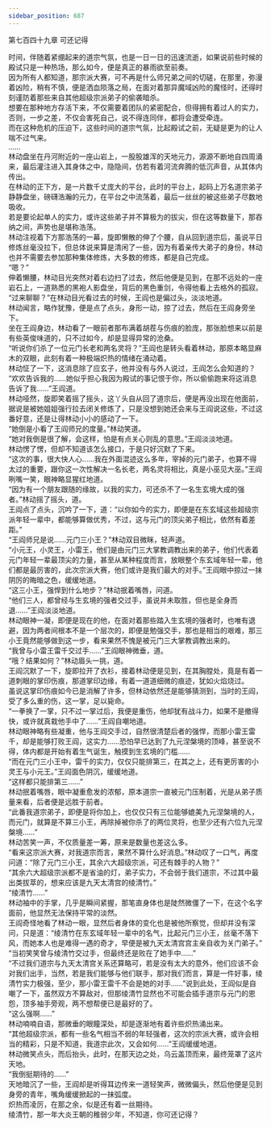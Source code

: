 ```yaml
---
sidebar_position: 687
---
```

 第七百四十九章 可还记得


时间，伴随着紧绷起来的道宗气氛，也是一日一日的迅速流逝，如果说前些时候的殿试只是一种热场，那么如今，便是真正的暴雨欲至前奏。  
因为所有人都知道，那宗派大赛，可不再是什么师兄弟之间的切磋，在那里，弥漫着凶险，稍有不慎，便是洒血陨落之局，在面对着那异魔域凶险的魔怪时，还得时刻谨防着那些来自其他超级宗派弟子的偷袭暗杀。  
想要在那种地方存活下来，不仅需要着团队的紧密配合，但得拥有着过人的实力，否则，一步之差，不仅会害死自己，说不得连同伴，都将会遭受牵连。  
而在这种危机的压迫下，这些时间的道宗气氛，比起殿试之前，无疑是更为的让人喘不过气来。  
……  
林动盘坐在丹河附近的一座山岩上，一股股雄浑的天地元力，源源不断地自四周涌来，最后灌注进入其身体之中，隐隐间，仿若有着河流奔腾的低沉声音，从其体内传出。  
在林动的正下方，是一片数千丈庞大的平台，此时的平台上，起码上万名道宗弟子静静盘坐，磅礴浩瀚的元力，在平台之中流荡着，最后一丝丝的被这些弟子尽数地吸收。  
若是要论起单人的实力，或许这些弟子并不算极为的拔尖，但在这等数量下，那吞纳之间，声势也是堪称浩荡。  
林动注视着下方那浩荡的一幕，旋即懒散的伸了个腰，自从回到道宗后，虽说平日修炼丝毫没拉下，但总体说来算是清闲了一些，因为有着亲传大弟子的身份，林动也并不需要去参加那种集体修炼，大多数的修炼，都是自己完成。  
“嗯？”  
伸着懒腰，林动目光突然对着右边扫了过去，然后他便是见到，在那不远处的一座岩石上，一道熟悉的黑袍人影盘坐，背后的黑色重剑，令得他看上去格外的孤寂。  
“过来聊聊？”在林动目光看过去的时候，王阎也是偏过头，淡淡地道。  
林动闻言，略作犹豫，便是点了点头，身形一动，掠了过去，然后在王阎身旁坐下。  
坐在王阎身边，林动看了一眼前者那布满着胡茬与伤痕的脸庞，那张脸想来以前是有些英俊味道的，只不过如今，却是显得异常的沧桑。  
“听说你们杀了一位元门长老和两名灵将？”王阎也是转头看着林动，那原本略显麻木的双眼，此刻有着一种极端炽热的情绪在涌动着。  
林动怔了一下，这消息除了应玄子，他并没有与外人说过，王阎怎么会知道的？  
“欢欢告诉我的……她似乎担心我因为殿试的事记恨于你，所以偷偷跑来将这消息告诉了我……”王阎道。  
林动哑然，旋即笑着摇了摇头，这丫头自从回了道宗后，便是再没出现在他面前，据说是被她姐姐强行拉去闭关修炼了，只是没想到她还会来与王阎说这些，不过这番好意，还是让得林动小小的感动了一下。  
“她倒是小看了王阎师兄的度量。”林动笑道。  
“她对我倒是很了解，会这样，怕是有点关心则乱的意思。”王阎淡淡地道。  
林动愣了愣，但却不知道该怎么接口，于是只好沉默了下来。  
“这次的事，很大快人心……我在外面混迹这么多年，宰掉的元门弟子，也算不得太过的重要，跟你这一次性解决一名长老，两名灵将相比，真是小巫见大巫。”王阎咧嘴一笑，眼神略显猩红地道。  
“因为有一个朋友跟随的缘故，以我的实力，可还杀不了一名生玄境大成的强者。”林动摇了摇头，道。  
王阎点了点头，沉吟了一下，道：“以你如今的实力，即便是在东玄域这些超级宗派年轻一辈中，都能够算做优秀，不过，这与元门的顶尖弟子相比，依然有着差距。”  
“王阎师兄是说……元门三小王？”林动双目微眯，轻声道。  
“小元王，小灵王，小雷王，他们是由元门三大掌教调教出来的弟子，他们代表着元门年轻一辈最顶尖的力量，甚至从某种程度而言，放眼整个东玄域年轻一辈，他们都是最厉害的，此次宗派大赛，他们或许是我们最大的对手。”王阎眼中掠过一抹阴厉的晦暗之色，缓缓地道。  
“这三小王，强悍到什么地步？”林动抿着嘴唇，问道。  
“他们三人，都曾经与生玄境的强者交过手，虽说并未取胜，但也是全身而退……”王阎淡淡地道。  
林动眼神一凝，即便是现在的他，在面对着那些踏入生玄境的强者时，也唯有退避，因为两者间根本不是一个层次的，即便是勉强交手，那也是相当的艰难，那三小王竟然能够做到这一步，看来果然不愧是被元门三大掌教调教出来的。  
“我曾与小雷王雷千交过手……”王阎眼神微垂，道。  
“哦？结果如何？”林动眉头一挑，道。  
王阎沉默了一下，旋即拉开了衣衫，接着林动便是见到，在其胸膛处，竟是有着一道刺眼的掌印伤痕，那道掌印边缘，有着一道道细微的痕迹，犹如火焰烧过。  
虽说这掌印伤痕如今已是消解了许多，但林动依然还是能够猜测到，当时的王阎，受了多么重的伤，这一掌，足以毙命。  
“一拳换了一掌，只不过一掌过后，我便是重伤，他却犹有战斗力，如果不是撤得快，或许就真栽他手中了……”王阎自嘲地道。  
林动眼神略有些凝重，他与王阎交手过，自然很清楚后者的强悍，而那小雷王雷千，却是能够打败王阎，这实力……恐怕早已达到了九元涅槃境的顶峰，甚至说不得，体内都是开始有着生气诞生，触摸到生玄境的门槛……  
“而在元门三小王中，雷千的实力，仅仅只能排第三，在其之上，还有更厉害的小灵王与小元王。”王阎面色阴沉，缓缓地道。  
“这样都只能排第三……”  
林动抿着嘴唇，眼中凝重愈发的浓郁，原本道宗一直被元门压制着，光是从弟子质量来看，后者便是远胜于前者。  
“此番我道宗弟子，即便是将你加上，也仅仅只有三位能够媲美九元涅槃境的人，而元门，就算是不算三小王，再除掉被你杀了的两位灵将，也至少还有六位九元涅槃境……”  
林动苦笑一声，不仅质量差一筹，原来是数量也差这么多。  
“看来这宗派大赛，对我道宗而言，果然不算什么好消息。”林动叹了一口气，再度问道：“除了元门三小王，其余六大超级宗派，可还有棘手的人物？”  
“其余六大超级宗派都不是省油的灯，弟子实力，不会弱于我们道宗，不过其中最出类拔萃的，想来应该是九天太清宫的绫清竹。”  
“绫清竹……”  
林动袖中的手掌，几乎是瞬间紧握，那笔直身体也是陡然微僵了一下，在这个名字面前，他显然无法保持平常的淡然。  
王阎奇怪地看了林动一眼，显然后者身体的变化也是被他所察觉，但却并没有深问，只是道：“绫清竹在东玄域年轻一辈中的名气，比起元门三小王，丝毫不落下风，而她本人也是难得一遇的奇才，早便是被九天太清宫宫主亲自收为关门弟子。”  
“当初笑笑曾与绫清竹交过手，但最终还是败在了她手中……”  
“不过我们道宗与九天太清宫关系还算略可，若是没有太大的意外，他们应该不会对我们出手，当然，若是我们能够与他们联手，那对我们而言，算是一件好事，绫清竹实力极强，至少，那小雷王雷千不会是她的对手……”说到此处，王阎似是自嘲了一下，虽然双方不算敌对，但那绫清竹显然也不可能会插手道宗与元门的恩怨，顶多袖手旁观，两不想帮便已是最好的了。  
“这么强啊……”  
林动喃喃自语，那微垂的眼瞳深处，却是逐渐地有着许些炽热涌出来。  
“其他超级宗派，都有一些名气相当不弱的年轻强者，这次的宗派大赛，或许会相当的精彩，只是不知道，我道宗此次，又会如何……”王阎缓缓地道。  
林动微笑点头，而后抬头，此时，在那天边之处，乌云盖顶而来，最终笼罩了这片天地。  
“我倒挺期待的……”  
天地暗沉了一些，王阎却是听得耳边传来一道轻笑声，微微偏头，然后他便是见到身旁的青年，嘴角缓缓掀起的一抹弧度。  
炽热而凌厉，在那之余，似是还有着一丝期待。  
绫清竹，那一年大炎王朝的稚弱少年，不知道，你可还记得？  
  
  
